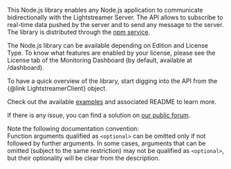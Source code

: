 This Node.js library enables any Node.js application to communicate bidirectionally with the Lightstreamer Server.
The API allows to subscribe to real-time data pushed by the server and to send any message to the server.
The library is distributed through the <a href="https://www.npmjs.com/package/lightstreamer-client-node" target="_top">npm service</a>.

The Node.js library can be available depending on Edition and License Type. To know what features are enabled by your license, please see the License tab of the Monitoring Dashboard (by default, available at /dashboard).

To have a quick overview of the library, start digging into the API from the {@link LightstreamerClient} object.

Check out the available <a href="http://demos.lightstreamer.com/?p=lightstreamer&t=client&a=nodejsclient">examples</a> and associated README to learn more.

If there is any issue, you can find a solution on <a href="http://forums.lightstreamer.com/forumdisplay.php?11-JavaScript-Client-API" target="_top">our public forum</a>.

Note the following documentation convention:
<BR>Function arguments qualified as `<optional>` can be omitted only if not followed by further arguments.
In some cases, arguments that can be omitted (subject to the same restriction) may not be qualified as `<optional>`, but their optionality will be clear from the description.

